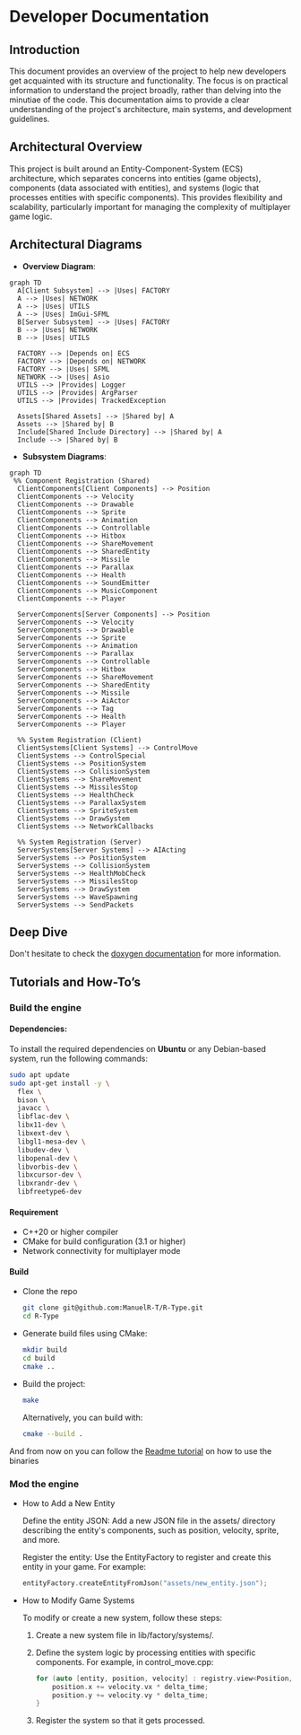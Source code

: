 # Developer Documentation

## Introduction

This document provides an overview of the project to help new developers get acquainted with its structure and functionality. The focus is on practical information to understand the project broadly, rather than delving into the minutiae of the code. This documentation aims to provide a clear understanding of the project's architecture, main systems, and development guidelines.


## Architectural Overview

This project is built around an Entity-Component-System (ECS) architecture, which separates concerns into entities (game objects), components (data associated with entities), and systems (logic that processes entities with specific components). This provides flexibility and scalability, particularly important for managing the complexity of multiplayer game logic.

## Architectural Diagrams

- **Overview Diagram**:
```mermaid
graph TD
  A[Client Subsystem] --> |Uses| FACTORY
  A --> |Uses| NETWORK
  A --> |Uses| UTILS
  A --> |Uses| ImGui-SFML
  B[Server Subsystem] --> |Uses| FACTORY
  B --> |Uses| NETWORK
  B --> |Uses| UTILS

  FACTORY --> |Depends on| ECS
  FACTORY --> |Depends on| NETWORK
  FACTORY --> |Uses| SFML
  NETWORK --> |Uses| Asio
  UTILS --> |Provides| Logger
  UTILS --> |Provides| ArgParser
  UTILS --> |Provides| TrackedException

  Assets[Shared Assets] --> |Shared by| A
  Assets --> |Shared by| B
  Include[Shared Include Directory] --> |Shared by| A
  Include --> |Shared by| B
```

- **Subsystem Diagrams**:
```mermaid
graph TD
 %% Component Registration (Shared)
  ClientComponents[Client Components] --> Position
  ClientComponents --> Velocity
  ClientComponents --> Drawable
  ClientComponents --> Sprite
  ClientComponents --> Animation
  ClientComponents --> Controllable
  ClientComponents --> Hitbox
  ClientComponents --> ShareMovement
  ClientComponents --> SharedEntity
  ClientComponents --> Missile
  ClientComponents --> Parallax
  ClientComponents --> Health
  ClientComponents --> SoundEmitter
  ClientComponents --> MusicComponent
  ClientComponents --> Player

  ServerComponents[Server Components] --> Position
  ServerComponents --> Velocity
  ServerComponents --> Drawable
  ServerComponents --> Sprite
  ServerComponents --> Animation
  ServerComponents --> Parallax
  ServerComponents --> Controllable
  ServerComponents --> Hitbox
  ServerComponents --> ShareMovement
  ServerComponents --> SharedEntity
  ServerComponents --> Missile
  ServerComponents --> AiActor
  ServerComponents --> Tag
  ServerComponents --> Health
  ServerComponents --> Player

  %% System Registration (Client)
  ClientSystems[Client Systems] --> ControlMove
  ClientSystems --> ControlSpecial
  ClientSystems --> PositionSystem
  ClientSystems --> CollisionSystem
  ClientSystems --> ShareMovement
  ClientSystems --> MissilesStop
  ClientSystems --> HealthCheck
  ClientSystems --> ParallaxSystem
  ClientSystems --> SpriteSystem
  ClientSystems --> DrawSystem
  ClientSystems --> NetworkCallbacks

  %% System Registration (Server)
  ServerSystems[Server Systems] --> AIActing
  ServerSystems --> PositionSystem
  ServerSystems --> CollisionSystem
  ServerSystems --> HealthMobCheck
  ServerSystems --> MissilesStop
  ServerSystems --> DrawSystem
  ServerSystems --> WaveSpawning
  ServerSystems --> SendPackets
```
## Deep Dive

Don't hesitate to check the [doxygen documentation](https://manuelr-t.github.io/R-Type/) for more information.

## Tutorials and How-To’s

### Build the engine

#### Dependencies:
To install the required dependencies on **Ubuntu** or any Debian-based system, run the following commands:

```bash
sudo apt update
sudo apt-get install -y \
  flex \
  bison \
  javacc \
  libflac-dev \
  libx11-dev \
  libxext-dev \
  libgl1-mesa-dev \
  libudev-dev \
  libopenal-dev \
  libvorbis-dev \
  libxcursor-dev \
  libxrandr-dev \
  libfreetype6-dev
```

#### Requirement
- C++20 or higher compiler
- CMake for build configuration (3.1 or higher)
- Network connectivity for multiplayer mode

#### Build

- Clone the repo
    ```bash
    git clone git@github.com:ManuelR-T/R-Type.git
    cd R-Type
    ```
- Generate build files using CMake:
    ```bash
    mkdir build
    cd build
    cmake ..
    ```
- Build the project:
    ```bash
    make
    ```
    Alternatively, you can build with:

    ```bash
    cmake --build .
    ```

And from now on you can follow the [Readme tutorial](../README.md#run-the-binaries) on how to use the binaries

### Mod the engine

- How to Add a New Entity

    Define the entity JSON:
    Add a new JSON file in the assets/ directory describing the entity's components, such as position, velocity, sprite, and more.

    Register the entity:
    Use the EntityFactory to register and create this entity in your game. For example:

    ```cpp
    entityFactory.createEntityFromJson("assets/new_entity.json");
    ```

- How to Modify Game Systems

    To modify or create a new system, follow these steps:

    1. Create a new system file in lib/factory/systems/.

    2. Define the system logic by processing entities with specific components. For example, in control_move.cpp:

        ```cpp
        for (auto [entity, position, velocity] : registry.view<Position, Velocity>()) {
            position.x += velocity.vx * delta_time;
            position.y += velocity.vy * delta_time;
        }
        ```

    3. Register the system so that it gets processed.